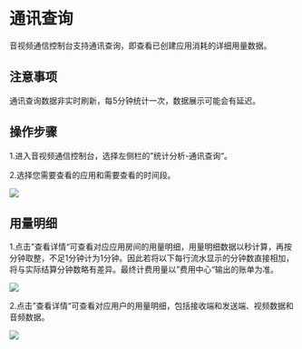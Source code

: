# 通讯查询

音视频通信控制台支持通讯查询，即查看已创建应用消耗的详细用量数据。

## 注意事项

通讯查询数据非实时刷新，每5分钟统计一次，数据展示可能会有延迟。

## 操作步骤

1.进入音视频通信控制台，选择左侧栏的”统计分析-通讯查询“。

2.选择您需要查看的应用和需要查看的时间段。

![](https://github.com/jdcloudcom/cn/blob/cn-Real-Time-Communication/image/Real-Time-Communicat/%E9%80%9A%E8%AE%AF%E6%9F%A5%E8%AF%A2%E5%88%97%E8%A1%A8-1.png)

## 用量明细

1.点击”查看详情“可查看对应应用房间的用量明细，用量明细数据以秒计算，再按分钟取整，不足1分钟计为1分钟。因此若将以下每行流水显示的分钟数直接相加，将与实际结算分钟数略有差异。最终计费用量以”费用中心“输出的账单为准。

![](https://github.com/jdcloudcom/cn/blob/cn-Real-Time-Communication/image/Real-Time-Communicat/%E9%80%9A%E8%AE%AF%E6%9F%A5%E8%AF%A2-%E7%94%A8%E9%87%8F%E6%98%8E%E7%BB%86-1.png)

2.点击”查看详情“可查看对应用户的用量明细，包括接收端和发送端、视频数据和音频数据。

![](https://github.com/jdcloudcom/cn/blob/cn-Real-Time-Communication/image/Real-Time-Communicat/%E9%80%9A%E8%AE%AF%E6%9F%A5%E8%AF%A2-%E7%94%A8%E9%87%8F%E6%9F%A5%E8%AF%A2-2.png)
